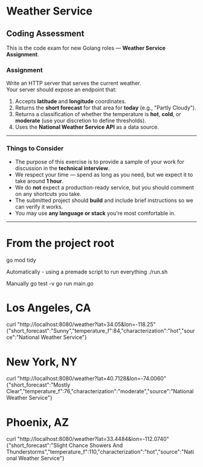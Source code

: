 # Weather Service

## Coding Assessment

This is the code exam for new Golang roles — **Weather Service Assignment**.

### Assignment

Write an HTTP server that serves the current weather.  
Your server should expose an endpoint that:

1. Accepts **latitude** and **longitude** coordinates.
2. Returns the **short forecast** for that area for **today** (e.g., "Partly Cloudy").
3. Returns a classification of whether the temperature is **hot**, **cold**, or **moderate** (use your discretion to define thresholds).
4. Uses the **National Weather Service API** as a data source.

---

### Things to Consider

- The purpose of this exercise is to provide a sample of your work for discussion in the **technical interview**.
- We respect your time — spend as long as you need, but we expect it to take around **1 hour**.
- We do **not** expect a production-ready service, but you should comment on any shortcuts you take.
- The submitted project should **build** and include brief instructions so we can verify it works.
- You may use **any language or stack** you’re most comfortable in.

---
# From the project root
go mod tidy

Automatically - using a premade script to run everything
./run.sh

Manually
go test -v
go run main.go

# Los Angeles, CA
curl "http://localhost:8080/weather?lat=34.05&lon=-118.25"
{"short_forecast":"Sunny","temperature_f":84,"characterization":"hot","source":"National Weather Service"}

# New York, NY
curl "http://localhost:8080/weather?lat=40.7128&lon=-74.0060"
{"short_forecast":"Mostly Clear","temperature_f":76,"characterization":"moderate","source":"National Weather Service"}

# Phoenix, AZ
curl "http://localhost:8080/weather?lat=33.4484&lon=-112.0740"
{"short_forecast":"Slight Chance Showers And Thunderstorms","temperature_f":110,"characterization":"hot","source":"National Weather Service"}
